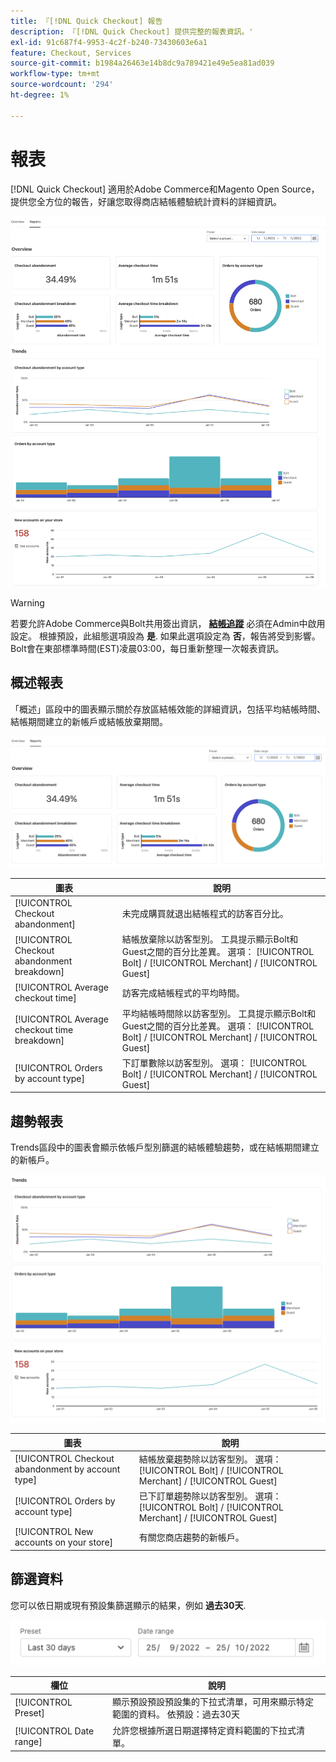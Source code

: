 ```yaml
---
title: 『[!DNL Quick Checkout] 報告
description: 『[!DNL Quick Checkout] 提供完整的報表資訊。'
exl-id: 91c687f4-9953-4c2f-b240-73430603e6a1
feature: Checkout, Services
source-git-commit: b1984a26463e14b8dc9a789421e49e5ea81ad039
workflow-type: tm+mt
source-wordcount: '294'
ht-degree: 1%

---
```


# 報表

[!DNL Quick Checkout] 適用於Adobe Commerce和Magento Open Source，提供您全方位的報告，好讓您取得商店結帳體驗統計資料的詳細資訊。

![報表檢視](assets/reports-view-big-checkout.png)

>[!WARNING]
>
> 若要允許Adobe Commerce與Bolt共用簽出資訊， [**結帳追蹤**](../quick-checkout/settings-quick-checkout.md)  必須在Admin中啟用設定。 根據預設，此組態選項設為 **是**. 如果此選項設定為 **否**，報告將受到影響。 Bolt會在東部標準時間(EST)凌晨03:00，每日重新整理一次報表資訊。

## 概述報表

「概述」區段中的圖表顯示關於存放區結帳效能的詳細資訊，包括平均結帳時間、結帳期間建立的新帳戶或結帳放棄期間。

![報表概觀](assets/overview-report-checkout.png)

| 圖表 | 說明 |
|---|---|
| [!UICONTROL Checkout abandonment] | 未完成購買就退出結帳程式的訪客百分比。 |
| [!UICONTROL Checkout abandonment breakdown] | 結帳放棄除以訪客型別。 工具提示顯示Bolt和Guest之間的百分比差異。 選項： [!UICONTROL Bolt] / [!UICONTROL Merchant] / [!UICONTROL Guest] |
| [!UICONTROL Average checkout time] | 訪客完成結帳程式的平均時間。 |
| [!UICONTROL Average checkout time breakdown] | 平均結帳時間除以訪客型別。 工具提示顯示Bolt和Guest之間的百分比差異。 選項： [!UICONTROL Bolt] / [!UICONTROL Merchant] / [!UICONTROL Guest] |
| [!UICONTROL Orders by account type] | 下訂單數除以訪客型別。 選項： [!UICONTROL Bolt] / [!UICONTROL Merchant] / [!UICONTROL Guest] |

## 趨勢報表

Trends區段中的圖表會顯示依帳戶型別篩選的結帳體驗趨勢，或在結帳期間建立的新帳戶。

![報表趨勢](assets/trends-report-checkout.png)

| 圖表 | 說明 |
|---|---|
| [!UICONTROL Checkout abandonment by account type] | 結帳放棄趨勢除以訪客型別。 選項： [!UICONTROL Bolt] / [!UICONTROL Merchant] / [!UICONTROL Guest] |
| [!UICONTROL Orders by account type] | 已下訂單趨勢除以訪客型別。 選項： [!UICONTROL Bolt] / [!UICONTROL Merchant] / [!UICONTROL Guest] |
| [!UICONTROL New accounts on your store] | 有關您商店趨勢的新帳戶。 |

## 篩選資料

您可以依日期或現有預設集篩選顯示的結果，例如 **過去30天**.

![篩選器檢視](assets/filter-view.png)

| 欄位 | 說明 |
|---|---|
| [!UICONTROL Preset] | 顯示預設預設預設集的下拉式清單，可用來顯示特定範圍的資料。 依預設：過去30天 |
| [!UICONTROL Date range] | 允許您根據所選日期選擇特定資料範圍的下拉式清單。 |
